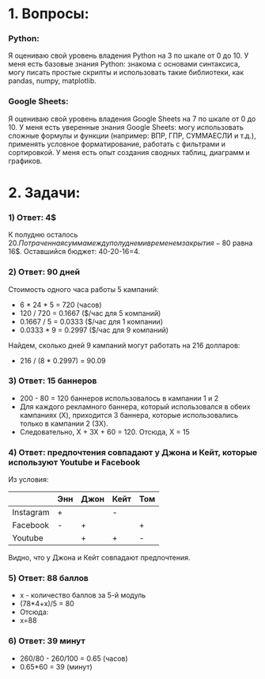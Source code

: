 # 1. Вопросы:

### Python:
Я оцениваю свой уровень владения Python на 3 по шкале от 0 до 10.
У меня есть базовые знания Python: знакома с основами синтаксиса, могу писать простые скрипты и использовать такие библиотеки, как pandas, numpy, matplotlib.

### Google Sheets:
Я оцениваю свой уровень владения Google Sheets на 7 по шкале от 0 до 10.
У меня есть уверенные знания Google Sheets: могу использовать сложные формулы и функции (например: ВПР, ГПР, СУММАЕСЛИ и т.д.), применять условное форматирование, работать с фильтрами и сортировкой. У меня есть опыт создания сводных таблиц, диаграмм и графиков.

# 2. Задачи:

### 1) **Ответ: 4$**

К полудню осталось 20$. Потраченная сумма между полуднем и временем закрытия - 80% от 20$ равна 16$. Оставшийся бюджет: 40-20-16=4.

### 2) **Ответ: 90 дней**

Стоимость одного часа работы 5 кампаний:
- 6 * 24 * 5 = 720 (часов)
- 120 / 720 = 0.1667 ($/час для 5 компаний)
- 0.1667 / 5 = 0.0333 ($/час для 1 компании)
- 0.0333 * 9 = 0.2997 ($/час для 9 компаний)

Найдем, сколько дней 9 кампаний могут работать на 216 долларов:
- 216 / (8 * 0.2997) = 90.09

### 3) **Ответ: 15 баннеров**

- 200 - 80 = 120 баннеров использовалось в кампании 1 и 2
- Для каждого рекламного баннера, который использовался в обеих кампаниях (X), приходится 3 баннера, которые использовались только в кампании 2 (3X).
- Следовательно, X + 3X + 60 = 120. Отсюда, X = 15

### 4) **Ответ: предпочтения совпадают у Джона и Кейт, которые используют Youtube и Facebook**

Из условия:

|            | Энн | Джон | Кейт | Том |
|------------|-----|------|------|-----|
| Instagram  |  +  |      |  -   |     |
| Facebook   |  -  |  +   |      |  +  |
| Youtube    |     |  +   |  +   |  -  |

Видно, что у Джона и Кейт совпадают предпочтения.

### 5) **Ответ: 88 баллов**
- x - количество баллов за 5-й модуль
- (78*4+x)/5 = 80
- Отсюда:
- x=88

### 6) **Ответ: 39 минут**
- 260/80 - 260/100 = 0.65 (часов)
- 0.65*60 = 39 (минут)
